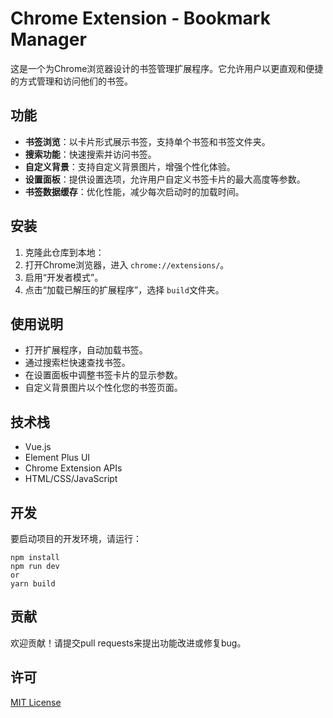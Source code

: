 # Chrome Extension - Bookmark Manager

这是一个为Chrome浏览器设计的书签管理扩展程序。它允许用户以更直观和便捷的方式管理和访问他们的书签。

## 功能

- **书签浏览**：以卡片形式展示书签，支持单个书签和书签文件夹。
- **搜索功能**：快速搜索并访问书签。
- **自定义背景**：支持自定义背景图片，增强个性化体验。
- **设置面板**：提供设置选项，允许用户自定义书签卡片的最大高度等参数。
- **书签数据缓存**：优化性能，减少每次启动时的加载时间。

## 安装

1. 克隆此仓库到本地：
2. 打开Chrome浏览器，进入 `chrome://extensions/`。
3. 启用“开发者模式”。
4. 点击“加载已解压的扩展程序”，选择 `build`文件夹。

## 使用说明

- 打开扩展程序，自动加载书签。
- 通过搜索栏快速查找书签。
- 在设置面板中调整书签卡片的显示参数。
- 自定义背景图片以个性化您的书签页面。

## 技术栈

- Vue.js
- Element Plus UI
- Chrome Extension APIs
- HTML/CSS/JavaScript

## 开发

要启动项目的开发环境，请运行：

```
npm install
npm run dev 
or
yarn build
```

## 贡献

欢迎贡献！请提交pull requests来提出功能改进或修复bug。

## 许可

[MIT License](LICENSE)